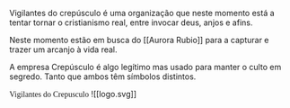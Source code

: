 Vigilantes do crepúsculo é uma organização que neste momento está a tentar tornar o cristianismo real, entre invocar deus, anjos e afins.

Neste momento estão em busca do [[Aurora Rubio]] para a capturar e trazer um arcanjo à vida real.

A empresa Crepúsculo é algo legítimo mas usado para manter o culto em segredo.
Tanto que ambos têm símbolos distintos.

<span style=" font-family:'Sigilos' "> Vigilantes do Crepusculo</span>
![[logo.svg]]

